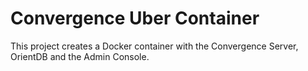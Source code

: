 # Convergence Uber Container

This project creates a Docker container with the Convergence Server, OrientDB and the Admin Console.
